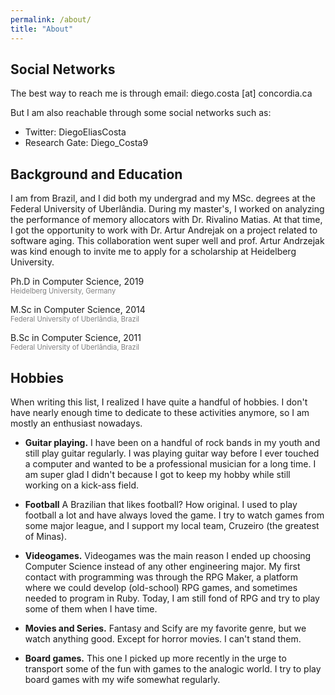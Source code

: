 ```yaml
---
permalink: /about/
title: "About"
---
```


## Social Networks

The best way to reach me is through email: diego.costa [at] concordia.ca
  
But I am also reachable through some social networks such as:
- Twitter: DiegoEliasCosta 
- Research Gate: Diego_Costa9


## Background and Education

I am from Brazil, and I did both my undergrad and my MSc. degrees at the Federal University of Uberlândia. 
During my master's, I worked on analyzing the performance of memory allocators with Dr. Rivalino Matias. 
At that time, I got the opportunity to work with Dr. Artur Andrejak on a project related to software aging. 
This collaboration went super well and prof. Artur Andrzejak was kind enough to invite me to apply for a scholarship at Heidelberg University. 

<i class="fa fa-graduation-cap"></i> Ph.D in Computer Science, 2019
<br> <span style="color:gray; font-size:.8em;"> Heidelberg University, Germany </span>

<i class="fa fa-graduation-cap"></i> M.Sc in Computer Science, 2014
<br> <span style="color:gray; font-size:.8em;"> Federal University of Uberlândia, Brazil </span>

<i class="fa fa-graduation-cap"></i> B.Sc in Computer Science, 2011
<br> <span style="color:gray; font-size:.8em;"> Federal University of Uberlândia, Brazil </span>



## Hobbies

When writing this list, I realized I have quite a handful of hobbies. 
I don't have nearly enough time to dedicate to these activities anymore, so I am mostly an enthusiast nowadays. 

- **Guitar playing.** I have been on a handful of rock bands in my youth and still play guitar regularly. I was playing guitar way before I ever touched a computer and wanted to be a professional musician for a long time. I am super glad I didn't because I got to keep my hobby while still working on a kick-ass field. 

- **Football** A Brazilian that likes football? How original. I used to play football a lot and have always loved the game. I try to watch games from some major league, and I support my local team, Cruzeiro (the greatest of Minas).
  
- **Videogames.** Videogames was the main reason I ended up choosing Computer Science instead of any other engineering major. My first contact with programming was through the RPG Maker, a platform where we could develop (old-school) RPG games, and sometimes needed to program in Ruby. Today, I am still fond of RPG and try to play some of them when I have time.

- **Movies and Series.** Fantasy and Scify are my favorite genre, but we watch anything good. Except for horror movies. I can't stand them. 

- **Board games.** This one I picked up more recently in the urge to transport some of the fun with games to the analogic world. I try to play board games with my wife somewhat regularly. 